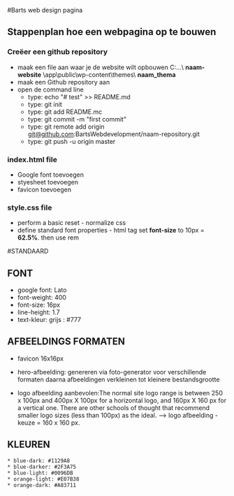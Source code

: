 #Barts web design pagina
## Stappenplan hoe een webpagina op te bouwen
### Creëer een github repository
* maak een file aan waar je de website wilt opbouwen C:\...\ __naam-website__ \app\public\wp-content\themes\ __naam_thema__
* maak een Github repository aan
* open de command line
	* type: echo "# test" >> README.md
	* type: git init
	* type: git add README.mc
	* type: git commit -m "first commit"
	* type: git remote add origin git@github.com:BartsWebdevelopment/naam-repository.git
	* type: git push -u origin master

### index.html file
 * Google font toevoegen
 * styesheet toevoegen
 * favicon toevoegen
 
### style.css file
 * perform a basic reset - normalize css
 * define standard font properties - html tag set **font-size** to 10px = **62.5%**. then use rem
 
 
#STANDAARD
## FONT
 * google font: Lato
 * font-weight: 400
 * font-size: 16px
 * line-height: 1.7
 * text-kleur: grijs : #777
  
## AFBEELDINGS FORMATEN
 * favicon 16x16px
 * hero-afbeelding:
    genereren via foto-generator voor verschillende formaten
    daarna afbeeldingen verkleinen tot kleinere bestandsgrootte
    
 * logo afbeelding aanbevolen:The normal site logo range is between 250 x 100px and 400px X 100px for a horizontal logo, and 160px X 160 px for a vertical one. There are other schools of thought that recommend smaller logo sizes (less than 100px) as the ideal.
   --> logo afbeelding - keuze = 160 x 160 px.
   
## KLEUREN
    * blue-dark: #1129A8
    * blue-darker: #2F3A75
    * blue-light: #0096DB
    * orange-light: #E07B38
    * orange-dark: #A83711